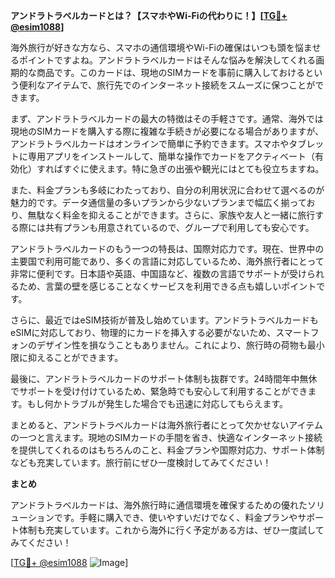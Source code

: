 **アンドラトラベルカードとは？【スマホやWi-Fiの代わりに！】[[TG💪+ @esim1088](https://t.me/s/esim1088)]**

海外旅行が好きな方なら、スマホの通信環境やWi-Fiの確保はいつも頭を悩ませるポイントですよね。アンドラトラベルカードはそんな悩みを解決してくれる画期的な商品です。このカードは、現地のSIMカードを事前に購入しておけるという便利なアイテムで、旅行先でのインターネット接続をスムーズに保つことができます。

まず、アンドラトラベルカードの最大の特徴はその手軽さです。通常、海外では現地のSIMカードを購入する際に複雑な手続きが必要になる場合がありますが、アンドラトラベルカードはオンラインで簡単に予約できます。スマホやタブレットに専用アプリをインストールして、簡単な操作でカードをアクティベート（有効化）すればすぐに使えます。特に急ぎの出張や観光にはとても役立ちますね。

また、料金プランも多岐にわたっており、自分の利用状況に合わせて選べるのが魅力的です。データ通信量の多いプランから少ないプランまで幅広く揃っており、無駄なく料金を抑えることができます。さらに、家族や友人と一緒に旅行する際には共有プランも用意されているので、グループで利用しても安心です。

アンドラトラベルカードのもう一つの特長は、国際対応力です。現在、世界中の主要国で利用可能であり、多くの言語に対応しているため、海外旅行者にとって非常に便利です。日本語や英語、中国語など、複数の言語でサポートが受けられるため、言葉の壁を感じることなくサービスを利用できる点も嬉しいポイントです。

さらに、最近ではeSIM技術が普及し始めています。アンドラトラベルカードもeSIMに対応しており、物理的にカードを挿入する必要がないため、スマートフォンのデザイン性を損なうこともありません。これにより、旅行時の荷物も最小限に抑えることができます。

最後に、アンドラトラベルカードのサポート体制も抜群です。24時間年中無休でサポートを受け付けているため、緊急時でも安心して利用することができます。もし何かトラブルが発生した場合でも迅速に対応してもらえます。

まとめると、アンドラトラベルカードは海外旅行者にとって欠かせないアイテムの一つと言えます。現地のSIMカードの手間を省き、快適なインターネット接続を提供してくれるのはもちろんのこと、料金プランや国際対応力、サポート体制なども充実しています。旅行前にぜひ一度検討してみてください！

**まとめ**

アンドラトラベルカードは、海外旅行時に通信環境を確保するための優れたソリューションです。手軽に購入でき、使いやすいだけでなく、料金プランやサポート体制も充実しています。これから海外に行く予定がある方は、ぜひ一度試してみてください！

[[TG💪+ @esim1088](https://t.me/s/esim1088) ![Image](https://i.postimg.cc/Y0z9fWf4/image.png)]